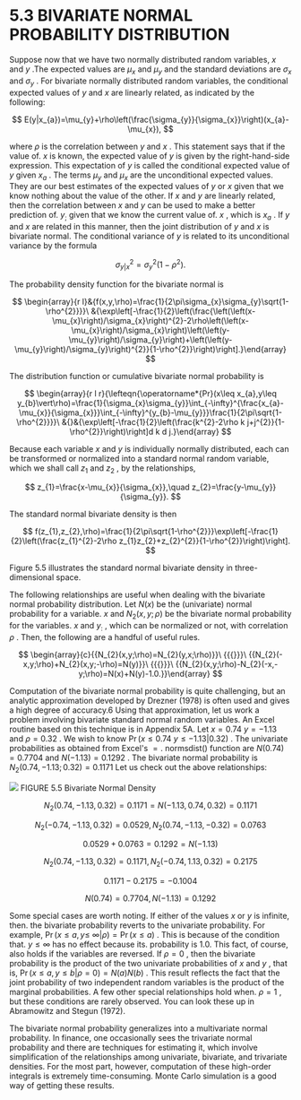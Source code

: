 # 5.3 BIVARIATE NORMAL PROBABILITY DISTRIBUTION

Suppose now that we have two normally distributed random variables, $x$ and $y$ .The expected values are $\mu_{x}$ and $\mu_{y}$ and the standard deviations are $\sigma_{x}$ and $\sigma_{y}$ . For bivariate normally distributed random variables, the conditional expected values of $y$ and $x$ are linearly related, as indicated by the following:

$$
E(y|x_{a})=\mu_{y}+\rho\left(\frac{\sigma_{y}}{\sigma_{x}}\right)(x_{a}-\mu_{x}),
$$

where $\rho$ is the correlation between $y$ and $x$ . This statement says that if the value of. $x$ is known, the expected value of $y$ is given by the right-hand-side expression. This expectation of $y$ is called the conditional expected value of $y$ given $x_{a}$ . The terms $\mu_{y}$ and $\mu_{x}$ are the unconditional expected values. They are our best estimates of the expected values of $y$ or $x$ given that we know nothing about the value of the other. If $x$ and $y$ are linearly related, then the correlation between $x$ and $y$ can be used to make a better prediction of. $y_{\mathrm{{;}}}$ given that we know the current value of. $x$ , which is $x_{a}$ . If $y$ and $x$ are related in this manner, then the joint distribution of $y$ and $x$ is bivariate normal. The conditional variance of $y$ is related to its unconditional variance by the formula

$$
\sigma_{y|x}^{2}=\sigma_{y}^{2}(1-\rho^{2}).
$$

The probability density function for the bivariate normal is

$$
\begin{array}{r l}&{f(x,y,\rho)=\frac{1}{2\pi\sigma_{x}\sigma_{y}\sqrt{1-\rho^{2}}}}\ &{\exp\left[-\frac{1}{2}\left(\frac{\left(\left(x-\mu_{x}\right)/\sigma_{x}\right)^{2}-2\rho\left(\left(x-\mu_{x}\right)/\sigma_{x}\right)\left(\left(y-\mu_{y}\right)/\sigma_{y}\right)+\left(\left(y-\mu_{y}\right)/\sigma_{y}\right)^{2}}{1-\rho^{2}}\right)\right].}\end{array}
$$

The distribution function or cumulative bivariate normal probability is

$$
\begin{array}{r l r}{\lefteqn{\operatorname*{Pr}(x\leq x_{a},y\leq y_{b}\vert\rho)=\frac{1}{\sigma_{x}\sigma_{y}}\int_{-\infty}^{\frac{x_{a}-\mu_{x}}{\sigma_{x}}}\int_{-\infty}^{y_{b}-\mu_{y}}}\frac{1}{2\pi\sqrt{1-\rho^{2}}}}\ &{}&{\exp\left[-\frac{1}{2}\left(\frac{k^{2}-2\rho k j+j^{2}}{1-\rho^{2}}\right)\right]d k d j.}\end{array}
$$

Because each variable $x$ and $y$ is individually normally distributed, each can be transformed or normalized into a standard normal random variable, which we shall call $z_{1}$ and $z_{2}$ , by the relationships,

$$
z_{1}=\frac{x-\mu_{x}}{\sigma_{x}},\quad z_{2}=\frac{y-\mu_{y}}{\sigma_{y}}.
$$

The standard normal bivariate density is then

$$
f(z_{1},z_{2},\rho)=\frac{1}{2\pi\sqrt{1-\rho^{2}}}\exp\left[-\frac{1}{2}\left(\frac{z_{1}^{2}-2\rho z_{1}z_{2}+z_{2}^{2}}{1-\rho^{2}}\right)\right].
$$

Figure 5.5 illustrates the standard normal bivariate density in three-dimensional space.

The following relationships are useful when dealing with the bivariate normal probability distribution. Let $N(x)$ be the (univariate) normal probability for a variable. $x$ and $N_{2}(x,y;\rho)$ be the bivariate normal probability for the variables. $x$ and $y_{:}$ , which can be normalized or not, with correlation $\rho$ . Then, the following are a handful of useful rules.

$$
\begin{array}{c}{{N_{2}(x,y;\rho)=N_{2}(y,x;\rho)}}\ {{{}}}\ {{N_{2}(-x,y;\rho)+N_{2}(x,y;-\rho)=N(y)}}\ {{{}}}\ {{N_{2}(x,y;\rho)-N_{2}(-x,-y;\rho)=N(x)+N(y)-1.0.}}\end{array}
$$

Computation of the bivariate normal probability is quite challenging, but an analytic approximation developed by Drezner (1978) is often used and gives a high degree of accuracy.6 Using that approximation, let us work a problem involving bivariate standard normal random variables. An Excel routine based on this technique is in Appendix 5A. Let $x=0.74$ $y=-1.13$ and $\rho=0.32$ . We wish to know $\operatorname*{Pr}(x\leq0.74$ $y\le-1.13|0.32)$ . The univariate probabilities as obtained from Excel's ${}={}.$ normsdist() function are $N(0.74)=0.7704$ and $N(-1.13)=0.1292$ . The bivariate normal probability is $N_{2}(0.74,-1.13;0.32)=0.1171$ Let us check out the above relationships:

![](images/a1c4d5abdf494d8a68ba9c89b7a72dfbdc2441322e573001184dfb5c9c8b738d.jpg)
FIGURE 5.5 Bivariate Normal Density

$$
N_{2}(0.74,-1.13,0.32)=0.1171=N(-1.13,0.74,0.32)=0.1171
$$

$$
N_{2}(-0.74,-1.13,0.32)=0.0529,N_{2}(0.74,-1.13,-0.32)=0.0763
$$

$$
0.0529+0.0763=0.1292=N(-1.13)
$$

$$
N_{2}(0.74,-1.13,0.32)=0.1171,N_{2}(-0.74,1.13,0.32)=0.2175
$$

$$
0.1171-0.2175=-0.1004
$$

$$
N(0.74)=0.7704,N(-1.13)=0.1292
$$

Some special cases are worth noting. If either of the values $x$ or $y$ is infinite, then. the bivariate probability reverts to the univariate probability. For example, $\operatorname*{Pr}(x\leq a,y\leq$ $\infty|\rho)=\operatorname*{Pr}(x\leq a)$ . This is because of the condition that. $y\leq\infty$ has no effect because its. probability is 1.0. This fact, of course, also holds if the variables are reversed. If $\rho=0$ , then the bivariate probability is the product of the two univariate probabilities of $x$ and $y$ , that is, $\operatorname*{Pr}(x\leq a,y\leq b|\rho=0)=N(a)N(b)$ . This result reflects the fact that the joint probability of two independent random variables is the product of the marginal probabilities. A few other special relationships hold when. $\rho=1$ , but these conditions are rarely observed. You can look these up in Abramowitz and Stegun (1972).

The bivariate normal probability generalizes into a multivariate normal probability. In finance, one occasionally sees the trivariate normal probability and there are techniques for estimating it, which involve simplification of the relationships among univariate, bivariate, and trivariate densities. For the most part, however, computation of these high-order integrals is extremely time-consuming. Monte Carlo simulation is a good way of getting these results.
